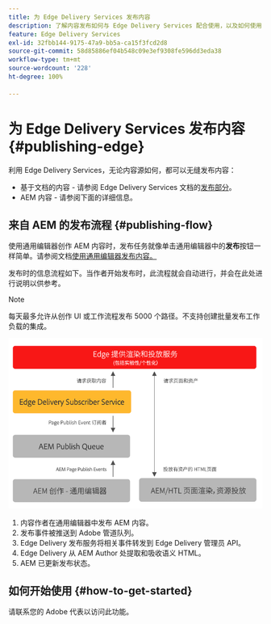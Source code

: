 ```yaml
---
title: 为 Edge Delivery Services 发布内容
description: 了解内容发布如何与 Edge Delivery Services 配合使用，以及如何使用 Edge Delivery Services 发布 AEM 内容。
feature: Edge Delivery Services
exl-id: 32fbb144-9175-47a9-bb5a-ca15f3fcd2d8
source-git-commit: 58d85886ef04b548c09e3ef9308fe596dd3eda38
workflow-type: tm+mt
source-wordcount: '228'
ht-degree: 100%

---
```


# 为 Edge Delivery Services 发布内容 {#publishing-edge}

利用 Edge Delivery Services，无论内容源如何，都可以无缝发布内容：

* 基于文档的内容 - 请参阅 Edge Delivery Services 文档的[发布部分](/help/edge/docs/authoring.md)。
* AEM 内容 - 请参阅下面的详细信息。

## 来自 AEM 的发布流程 {#publishing-flow}

使用通用编辑器创作 AEM 内容时，发布任务就像单击通用编辑器中的&#x200B;**发布**&#x200B;按钮一样简单。请参阅文档[使用通用编辑器发布内容。](/help/sites-cloud/authoring/universal-editor/publishing.md)

发布时的信息流程如下。当作者开始发布时，此流程就会自动进行，并会在此处进行说明以供参考。

>[!NOTE]
>
>每天最多允许从创作 UI 或工作流程发布 5000 个路径。不支持创建批量发布工作负载的集成。

![从 AEM 发布到 Edge Delivery Services 时的信息流](assets/publishing-flow.png)

1. 内容作者在通用编辑器中发布 AEM 内容。
1. 发布事件被推送到 Adobe 管道队列。
1. Edge Delivery 发布服务将相关事件转发到 Edge Delivery 管理员 API。
1. Edge Delivery 从 AEM Author 处提取和吸收语义 HTML。
1. AEM 已更新发布状态。

## 如何开始使用 {#how-to-get-started}

请联系您的 Adobe 代表以访问此功能。
